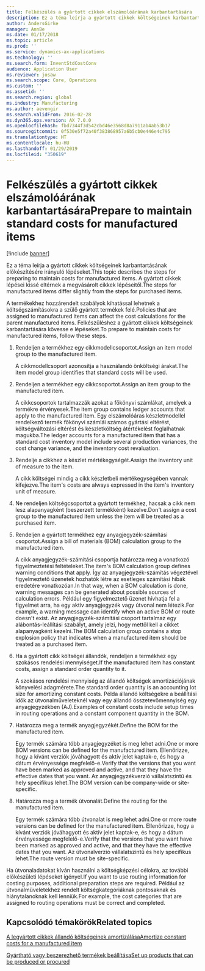 ```yaml
---
title: Felkészülés a gyártott cikkek elszámolóárának karbantartására
description: Ez a téma leírja a gyártott cikkek költségeinek karbantartásának előkészítésére irányuló lépéseket.
author: AndersGirke
manager: AnnBe
ms.date: 01/17/2018
ms.topic: article
ms.prod: ''
ms.service: dynamics-ax-applications
ms.technology: ''
ms.search.form: InventStdCostConv
audience: Application User
ms.reviewer: josaw
ms.search.scope: Core, Operations
ms.custom: ''
ms.assetid: ''
ms.search.region: global
ms.industry: Manufacturing
ms.author: aevengir
ms.search.validFrom: 2016-02-28
ms.dyn365.ops.version: AX 7.0.0
ms.openlocfilehash: fbd7344f3d542cbd46e3568d8a7911ab4ab53b17
ms.sourcegitcommit: 0f530e5f72a40f383868957a6b5cb0e446e4c795
ms.translationtype: HT
ms.contentlocale: hu-HU
ms.lasthandoff: 01/29/2019
ms.locfileid: "350619"
---
```

# <a name="prepare-to-maintain-standard-costs-for-manufactured-items"></a><span data-ttu-id="aa2b3-103">Felkészülés a gyártott cikkek elszámolóárának karbantartására</span><span class="sxs-lookup"><span data-stu-id="aa2b3-103">Prepare to maintain standard costs for manufactured items</span></span>

[!include [banner](../includes/banner.md)]

<span data-ttu-id="aa2b3-104">Ez a téma leírja a gyártott cikkek költségeinek karbantartásának előkészítésére irányuló lépéseket.</span><span class="sxs-lookup"><span data-stu-id="aa2b3-104">This topic describes the steps for preparing to maintain costs for manufactured items.</span></span> <span data-ttu-id="aa2b3-105">A gyártott cikkek lépései kissé eltérnek a megvásárolt cikkek lépéseitől.</span><span class="sxs-lookup"><span data-stu-id="aa2b3-105">The steps for manufactured items differ slightly from the steps for purchased items.</span></span>

<span data-ttu-id="aa2b3-106">A termékekhez hozzárendelt szabályok kihatással lehetnek a költségszámításokra a szülő gyártott termékek felé.</span><span class="sxs-lookup"><span data-stu-id="aa2b3-106">Policies that are assigned to manufactured items can affect the cost calculations for the parent manufactured items.</span></span> <span data-ttu-id="aa2b3-107">Felkészüléshez a gyártott cikkek költségeinek karbantartására kövesse e lépéseket.</span><span class="sxs-lookup"><span data-stu-id="aa2b3-107">To prepare to maintain costs for manufactured items, follow these steps.</span></span>

1. <span data-ttu-id="aa2b3-108">Rendeljen a termékhez egy cikkmodellcsoportot.</span><span class="sxs-lookup"><span data-stu-id="aa2b3-108">Assign an item model group to the manufactured item.</span></span> 

   <span data-ttu-id="aa2b3-109">A cikkmodellcsoport azonosítja a használandó önköltségi árakat.</span><span class="sxs-lookup"><span data-stu-id="aa2b3-109">The item model group identifies that standard costs will be used.</span></span>

2. <span data-ttu-id="aa2b3-110">Rendeljen a termékhez egy cikkcsoportot.</span><span class="sxs-lookup"><span data-stu-id="aa2b3-110">Assign an item group to the manufactured item.</span></span> 

   <span data-ttu-id="aa2b3-111">A cikkcsoportok tartalmazzák azokat a főkönyvi számlákat, amelyek a termékre érvényesek.</span><span class="sxs-lookup"><span data-stu-id="aa2b3-111">The item group contains ledger accounts that apply to the manufactured item.</span></span> <span data-ttu-id="aa2b3-112">Egy elszámolóáras készletmodellel rendelkező termék főkönyvi számlái számos gyártási eltérést, költségváltozási eltérést és készletköltség átértékelést foglalhatnak magukba.</span><span class="sxs-lookup"><span data-stu-id="aa2b3-112">The ledger accounts for a manufactured item that has a standard cost inventory model include several production variances, the cost change variance, and the inventory cost revaluation.</span></span>

3. <span data-ttu-id="aa2b3-113">Rendelje a cikkhez a készlet mértékegységét.</span><span class="sxs-lookup"><span data-stu-id="aa2b3-113">Assign the inventory unit of measure to the item.</span></span> 

   <span data-ttu-id="aa2b3-114">A cikk költségei mindig a cikk készletbeli mértékegységében vannak kifejezve.</span><span class="sxs-lookup"><span data-stu-id="aa2b3-114">The item's costs are always expressed in the item's inventory unit of measure.</span></span>

4. <span data-ttu-id="aa2b3-115">Ne rendeljen költségcsoportot a gyártott termékhez, hacsak a cikk nem lesz alapanyagként (beszerzett termékként) kezelve.</span><span class="sxs-lookup"><span data-stu-id="aa2b3-115">Don't assign a cost group to the manufactured item unless the item will be treated as a purchased item.</span></span>

5. <span data-ttu-id="aa2b3-116">Rendeljen a gyártott termékhez egy anyagjegyzék-számítási csoportot.</span><span class="sxs-lookup"><span data-stu-id="aa2b3-116">Assign a bill of materials (BOM) calculation group to the manufactured item.</span></span> 

   <span data-ttu-id="aa2b3-117">A cikk anyagjegyzék-számítási csoportja határozza meg a vonatkozó figyelmeztetési feltételeket.</span><span class="sxs-lookup"><span data-stu-id="aa2b3-117">The item's BOM calculation group defines warning conditions that apply.</span></span> <span data-ttu-id="aa2b3-118">Így az anyagjegyzék-számítás végeztével figyelmeztető üzenetek hozhatók létre az esetleges számítási hibák eredetére vonatkozóan.</span><span class="sxs-lookup"><span data-stu-id="aa2b3-118">In that way, when a BOM calculation is done, warning messages can be generated about possible sources of calculation errors.</span></span> <span data-ttu-id="aa2b3-119">Például egy figyelmeztető üzenet hívhatja fel a figyelmet arra, ha egy aktív anyagjegyzék vagy útvonal nem létezik.</span><span class="sxs-lookup"><span data-stu-id="aa2b3-119">For example, a warning message can identify when an active BOM or route doesn't exist.</span></span> <span data-ttu-id="aa2b3-120">Az anyagjegyzék-számítási csoport tartalmaz egy alábontás-leállítási szabályt, amely jelzi, hogy mettől kell a cikket alapanyagként kezelni.</span><span class="sxs-lookup"><span data-stu-id="aa2b3-120">The BOM calculation group contains a stop explosion policy that indicates when a manufactured item should be treated as a purchased item.</span></span>

6. <span data-ttu-id="aa2b3-121">Ha a gyártott cikk költségei állandók, rendeljen a termékhez egy szokásos rendelési mennyiséget.</span><span class="sxs-lookup"><span data-stu-id="aa2b3-121">If the manufactured item has constant costs, assign a standard order quantity to it.</span></span> 

   <span data-ttu-id="aa2b3-122">A szokásos rendelési mennyiség az állandó költségek amortizációjának könyvelési adagmérete.</span><span class="sxs-lookup"><span data-stu-id="aa2b3-122">The standard order quantity is an accounting lot size for amortizing constant costs.</span></span> <span data-ttu-id="aa2b3-123">Példa állandó költségekre a beállítási idők az útvonalműveleteknél vagy egy állandó összetevőmennyiség egy anyagjegyzékben (AJ).</span><span class="sxs-lookup"><span data-stu-id="aa2b3-123">Examples of constant costs include setup times in routing operations and a constant component quantity in the BOM.</span></span>

7. <span data-ttu-id="aa2b3-124">Határozza meg a termék anyagjegyzékét.</span><span class="sxs-lookup"><span data-stu-id="aa2b3-124">Define the BOM for the manufactured item.</span></span> 

   <span data-ttu-id="aa2b3-125">Egy termék számára több anyagjegyzéket is meg lehet adni.</span><span class="sxs-lookup"><span data-stu-id="aa2b3-125">One or more BOM versions can be defined for the manufactured item.</span></span> <span data-ttu-id="aa2b3-126">Ellenőrizze, hogy a kívánt verziók jóváhagyott és aktív jelet kaptak-e, és hogy a dátum érvényessége megfelelő-e.</span><span class="sxs-lookup"><span data-stu-id="aa2b3-126">Verify that the versions that you want have been marked as approved and active, and that they have the effective dates that you want.</span></span> <span data-ttu-id="aa2b3-127">Az anyagjegyzékverzió vállalatszintű és hely specifikus lehet.</span><span class="sxs-lookup"><span data-stu-id="aa2b3-127">The BOM version can be company-wide or site-specific.</span></span>

8. <span data-ttu-id="aa2b3-128">Határozza meg a termék útvonalát.</span><span class="sxs-lookup"><span data-stu-id="aa2b3-128">Define the routing for the manufactured item.</span></span> 

   <span data-ttu-id="aa2b3-129">Egy termék számára több útvonalat is meg lehet adni.</span><span class="sxs-lookup"><span data-stu-id="aa2b3-129">One or more route versions can be defined for the manufactured item.</span></span> <span data-ttu-id="aa2b3-130">Ellenőrizze, hogy a kívánt verziók jóváhagyott és aktív jelet kaptak-e, és hogy a dátum érvényessége megfelelő-e.</span><span class="sxs-lookup"><span data-stu-id="aa2b3-130">Verify that the versions that you want have been marked as approved and active, and that they have the effective dates that you want.</span></span> <span data-ttu-id="aa2b3-131">Az útvonalverzió vállalatszintű és hely specifikus lehet.</span><span class="sxs-lookup"><span data-stu-id="aa2b3-131">The route version must be site-specific.</span></span>

<span data-ttu-id="aa2b3-132">Ha útvonaladatokat kíván használni a költségképzési célokra, az további előkészületi lépéseket igényel.</span><span class="sxs-lookup"><span data-stu-id="aa2b3-132">If you want to use routing information for costing purposes, additional preparation steps are required.</span></span> <span data-ttu-id="aa2b3-133">Például az útvonalműveletekhez rendelt költségkategóriáknak pontosaknak és hiánytalanoknak kell lenniük.</span><span class="sxs-lookup"><span data-stu-id="aa2b3-133">For example, the cost categories that are assigned to routing operations must be correct and completed.</span></span>

<a name="related-topics"></a><span data-ttu-id="aa2b3-134">Kapcsolódó témakörök</span><span class="sxs-lookup"><span data-stu-id="aa2b3-134">Related topics</span></span>
--------

[<span data-ttu-id="aa2b3-135">A legyártott cikkek állandó költségeinek amortizálása</span><span class="sxs-lookup"><span data-stu-id="aa2b3-135">Amortize constant costs for a manufactured item</span></span>](amortize-constant-costs-manufactured-item.md)

[<span data-ttu-id="aa2b3-136">Gyártható vagy beszerezhető termékek beállítása</span><span class="sxs-lookup"><span data-stu-id="aa2b3-136">Set up products that can be produced or procured</span></span>](manufactured-items-treated-as-purchased-items.md)

